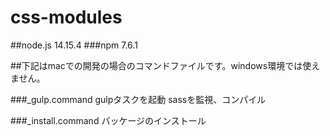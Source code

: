 # css-modules

##node.js 14.15.4
###npm 7.6.1

##下記はmacでの開発の場合のコマンドファイルです。windows環境では使えません。

###_gulp.command
gulpタスクを起動
sassを監視、コンパイル

###_install.command
パッケージのインストール

